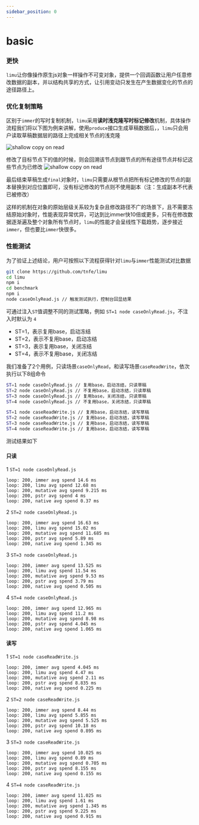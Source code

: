 ```yaml
---
sidebar_position: 0
---
```


# basic

### 更快

`limu`让你像操作原生js对象一样操作不可变对象，提供一个回调函数让用户任意修改数据的副本，并以结构共享的方式，让引用变动只发生在产生数据变化的节点的途径路径上。

### 优化复制策略

区别于`immer`的写时复制机制，`limu`采用**读时浅克隆写时标记修改**机制，具体操作流程我们将以下图为例来讲解，使用`produce`接口生成草稿数据后，，`limu`只会用户读取草稿数据层的路径上完成相关节点的浅克隆

![shallow copy on read](/img/home/limu-1.png)

修改了目标节点下的值的时候，则会回溯该节点到跟节点的所有途径节点并标记这些节点为已修改
![shallow copy on read](/img/home/limu-2.png)

最后结束草稿生成`final`对象时，`limu`只需要从根节点把所有标记修改的节点的副本替换到对应位置即可，没有标记修改的节点则不使用副本（注：生成副本不代表已被修改）


这样的机制在对象的原始层级关系较为复杂且修改路径不广的场景下，且不需要冻结原始对象时，性能表现异常优异，可达到比immer快10倍或更多，只有在修改数据逐渐遍及整个对象所有节点时，`limu`的性能才会呈线性下载趋势，逐步接近`immer`，但也要比`immer`快很多。

### 性能测试

为了验证上述结论，用户可按照以下流程获得针对`limu`与`immer`性能测试对比数据

```bash
git clone https://github.com/tnfe/limu
cd limu
npm i
cd benchmark
npm i
node caseOnlyRead.js // 触发测试执行，控制台回显结果
```

可通过注入`ST`值调整不同的测试策略，例如 `ST=1 node caseOnlyRead.js`，不注入时默认为 `4`
- ST=1，表示复用base，启动冻结
- ST=2，表示不复用base，启动冻结
- ST=3，表示复用base，关闭冻结
- ST=4，表示不复用base，关闭冻结

我们准备了2个用例，只读场景`caseOnlyRead`，和读写场景`caseReadWrite`，依次执行以下8组命令

```bash
ST=1 node caseOnlyRead.js // 复用base，启动冻结，只读草稿
ST=2 node caseOnlyRead.js // 不复用base，启动冻结，只读草稿
ST=3 node caseOnlyRead.js // 复用base，关闭冻结，只读草稿
ST=4 node caseOnlyRead.js // 不复用base，关闭冻结，只读草稿

ST=1 node caseReadWrite.js // 复用base，启动冻结，读写草稿
ST=2 node caseReadWrite.js // 复用base，启动冻结，读写草稿
ST=3 node caseReadWrite.js // 复用base，启动冻结，读写草稿
ST=4 node caseReadWrite.js // 复用base，启动冻结，读写草稿
```


测试结果如下

#### 只读
1 `ST=1 node caseOnlyRead.js`

```
loop: 200, immer avg spend 14.6 ms
loop: 200, limu avg spend 12.68 ms
loop: 200, mutative avg spend 9.215 ms
loop: 200, pstr avg spend 4 ms
loop: 200, native avg spend 0.37 ms
```

2 `ST=2 node caseOnlyRead.js`
```
loop: 200, immer avg spend 16.63 ms
loop: 200, limu avg spend 15.02 ms
loop: 200, mutative avg spend 11.685 ms
loop: 200, pstr avg spend 5.89 ms
loop: 200, native avg spend 1.345 ms
```

3 `ST=3 node caseOnlyRead.js`
```
loop: 200, immer avg spend 13.525 ms
loop: 200, limu avg spend 11.54 ms
loop: 200, mutative avg spend 9.53 ms
loop: 200, pstr avg spend 3.79 ms
loop: 200, native avg spend 0.505 ms
```


4 `ST=4 node caseOnlyRead.js`
```
loop: 200, immer avg spend 12.965 ms
loop: 200, limu avg spend 11.2 ms
loop: 200, mutative avg spend 8.98 ms
loop: 200, pstr avg spend 4.045 ms
loop: 200, native avg spend 1.065 ms
```

#### 读写

1 `ST=1 node caseReadWrite.js`

```
loop: 200, immer avg spend 4.045 ms
loop: 200, limu avg spend 4.47 ms
loop: 200, mutative avg spend 2.11 ms
loop: 200, pstr avg spend 8.835 ms
loop: 200, native avg spend 0.225 ms
```

2 `ST=2 node caseReadWrite.js`
```
loop: 200, immer avg spend 8.44 ms
loop: 200, limu avg spend 5.855 ms
loop: 200, mutative avg spend 5.525 ms
loop: 200, pstr avg spend 10.18 ms
loop: 200, native avg spend 0.895 ms
```

3 `ST=3 node caseReadWrite.js`
```
loop: 200, immer avg spend 10.025 ms
loop: 200, limu avg spend 0.89 ms
loop: 200, mutative avg spend 0.705 ms
loop: 200, pstr avg spend 8.155 ms
loop: 200, native avg spend 0.155 ms
```


4 `ST=4 node caseReadWrite.js`
```
loop: 200, immer avg spend 11.025 ms
loop: 200, limu avg spend 1.61 ms
loop: 200, mutative avg spend 1.345 ms
loop: 200, pstr avg spend 9.225 ms
loop: 200, native avg spend 0.915 ms
```
